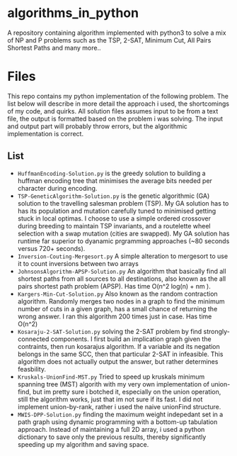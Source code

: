 # algorithms_in_python
A repository containing algorithm implemented with python3 to solve a mix of NP and P problems such as the TSP, 2-SAT, Minimum Cut, All Pairs Shortest Paths and many more..


# Files
This repo contains my python implementation of the following problem. The list below will describe in more detail the approach i used, the shortcomings of my code, and quirks. All solution files assumes input to be from a text file, the output is formatted based on the problem i was solving. The input and output part will probably throw errors, but the algorithmic implementation is correct.

## List

- `HuffmanEncoding-Solution.py` is the greedy solution to building a huffman encoding tree that minimises the average bits needed per character during encoding. 
- `TSP-GeneticAlgorithm-Solution.py` is the genetic algorithmic (GA) solution to the travelling salesman problem (TSP). My GA solution has to has its population and mutation carefully tuned to minimised getting stuck in local optimas. I choose to use a simple ordered crossover during breeding to maintain TSP invariants, and a routelette wheel selection with a swap mutation (cities are swapped). My GA solution has runtime far superior to dyanamic prgramming approaches (~80 seconds versus 720+ seconds).
- `Inversion-Couting-Mergesort.py` A simple alteration to mergesort to use it to count inversions between two arrays
- `JohnsonsAlgorithm-APSP-Solution.py` An algorithm that basically find all shortest paths from all sources to all destinations, also known as the all pairs shortest path problem (APSP). Has time O(n^2 log(n) + nm ).
- `Kargers-Min-Cut-Solution.py` Also known as the random contraction algorithm. Randomly merges two nodes in a graph to find the minimum number of cuts in a given graph, has a small chance of returning the wrong answer. I ran this algorithm 200 times just in case. Has time O(n^2) 
- `Kosaraju-2-SAT-Solution.py` solving the 2-SAT problem by find strongly-connected components. I first build an implication graph given the contraints, then run kosarajus algorithm. If a variable and its negation belongs in the same SCC, then that particular 2-SAT in infeasible. This algorithm does not actually output the answer, but rather determines feasbility.
- `Kruskals-UnionFind-MST.py` Tried to speed up kruskals minimum spanning tree (MST) algorith with my very own implementation of union-find, but im pretty sure i botched it, especially on the union operation, still the algorithm works, just that im not sure if its fast. I did not implement union-by-rank, rather i used the naive unionFind structure.
- `MWIS-DPP-Solution.py` finding the maximum weight indepedant set in a path graph using dynamic programming with a bottom-up tabulation approach. Instead of maintaining a full 2D array, i used a python dictionary to save only the previous results, thereby significantly speeding up my algorithm and saving space.

